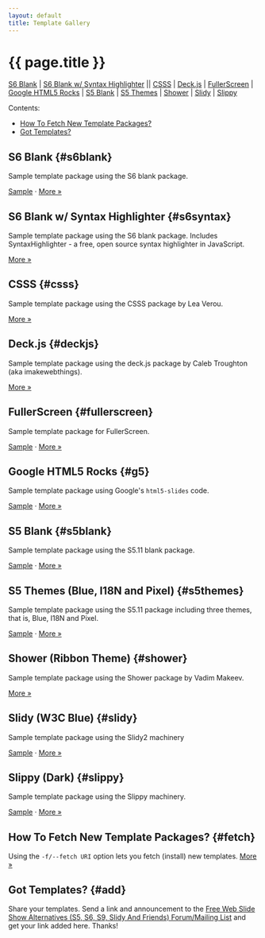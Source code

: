 ```yaml
---
layout: default
title: Template Gallery
---
```


# {{ page.title }}


[S6 Blank](#s6blank)  |
[S6 Blank w/ Syntax Highlighter](#s6syntax)  ||
[CSSS](#csss)  |
[Deck.js](#deckjs)  |
[FullerScreen](#fullerscreen)  |
[Google HTML5 Rocks](#g5) |
[S5 Blank](#s5blank)  |
[S5 Themes](#s5themes) |
[Shower](#shower)  |
[Slidy](#slidy)  |
[Slippy](#slippy)


<div markdown="1" class="toc">
Contents:

* [How To Fetch New Template Packages?](#fetch)
* [Got Templates?](#add)
</div>


## S6 Blank  {#s6blank}

Sample template package using the S6 blank package.

[Sample](http://slideshow.rubyforge.org/tutorial.html)  &middot;
[More »](https://github.com/geraldb/slideshow-s6-blank)


## S6 Blank w/ Syntax Highlighter  {#s6syntax}

Sample template package using the S6 blank package. 
Includes SyntaxHighlighter - a free, open source syntax highlighter in JavaScript.

[More »](https://github.com/geraldb/slideshow-s6-syntax-highlighter)


## CSSS   {#csss}

Sample template package using the CSSS package by Lea Verou.

[More »](https://github.com/geraldb/slideshow-csss)


## Deck.js   {#deckjs}

Sample template package using the deck.js package by Caleb Troughton (aka imakewebthings).

[More »](https://github.com/geraldb/slideshow-deck.js)


## FullerScreen   {#fullerscreen}

Sample template package for FullerScreen.

[Sample](http://slideshow.rubyforge.org/fullerscreen/tutorial.html)   &middot;
[More »](https://github.com/geraldb/slideshow-fullerscreen)


## Google HTML5 Rocks   {#g5}

Sample template package using Google's `html5-slides` code.

[Sample](http://slideshow.rubyforge.org/tutorial.html5.html)    &middot;
[More »](https://github.com/geraldb/slideshow-google-html5-slides)


## S5 Blank   {#s5blank}

Sample template package using the S5.11 blank package.

[Sample](http://slideshow.rubyforge.org/s5/tutorial.html)  &middot;
[More »](https://github.com/geraldb/slideshow-s5-blank)


## S5 Themes (Blue, I18N and Pixel)   {#s5themes}

Sample template package using the S5.11 package including three themes, that is, Blue, I18N
and Pixel.

[Sample](http://slideshow.rubyforge.org/s5/tutorial.pixel.html)   &middot;
[More »](https://github.com/geraldb/slideshow-s5-themes)


## Shower (Ribbon Theme)   {#shower}

Sample template package using the Shower package by Vadim Makeev.

[More »](https://github.com/geraldb/slideshow-shower)


## Slidy (W3C Blue)   {#slidy}

Sample template package using the Slidy2 machinery

[Sample](http://slideshow.rubyforge.org/slidy/tutorial.html)    &middot;
[More »](https://github.com/geraldb/slideshow-slidy)


## Slippy (Dark)   {#slippy}

Sample template package using the Slippy machinery.

[Sample](http://slideshow.rubyforge.org/slippy/tutorial.html)    &middot;
[More »](https://github.com/geraldb/slideshow-slippy)



## How To Fetch New Template Packages?   {#fetch}

Using the `-f/--fetch URI` option lets you fetch (install) new templates.
[More »](more.html#fetch)


## Got Templates?   {#add}

Share your templates. Send a link and announcement to the
[Free Web Slide Show Alternatives (S5, S6, S9, Slidy And Friends) Forum/Mailing List](http://groups.google.com/group/webslideshow)
and get your link added here. Thanks!
